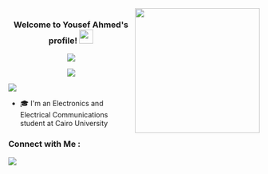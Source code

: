 
<img width="250" align="right" src="https://tenor.com/bwd6W.gif">

<h3 align="center">
  Welcome to Yousef Ahmed's profile!
  <img src="https://media.giphy.com/media/hvRJCLFzcasrR4ia7z/giphy.gif" width="28">
</h3>

<!-- Typing SVG by DenverCoder1 - https://github.com/DenverCoder1/readme-typing-svg -->
<p align="center">
  <a href="https://github.com/DenverCoder1/readme-typing-svg"><img src="https://readme-typing-svg.herokuapp.com/?lines=Junior%20EECE%20Student%20at%20CUFE;&font=Fira%20Code&center=true&width=440&height=45&color=f75c7e&vCenter=true&size=22"></a>
</p> 
<p align="center">
  <a href="https://github.com/DenverCoder1/readme-typing-svg"><img src="https://readme-typing-svg.herokuapp.com/?lines=Branding%20Vice%20President%20at%20TCCD;&font=Fira%20Code&center=true&width=440&height=45&color=f75c7e&vCenter=true&size=22"></a>
</p> 
<p align="left">
  <a href="https://github.com/DenverCoder1/readme-typing-svg"><img src="https://readme-typing-svg.herokuapp.com/?lines=Competition%20Team%20Member%20at%20NASA%20SPACE%20APPS;&font=Fira%20Code&center=true&width=440&height=45&color=f75c7e&vCenter=true&size=22"></a>
</p> 

- 🎓 I'm an Electronics and Electrical Communications student at Cairo University


### Connect with Me :

<a href="https://www.linkedin.com/in/youssif-ahmed-72b883248" target="_blank"><img src="https://img.shields.io/badge/-Youssif%20Ahmed-0077B5?style=for-the-badge&logo=Linkedin&logoColor=white"/></a>

<br>
